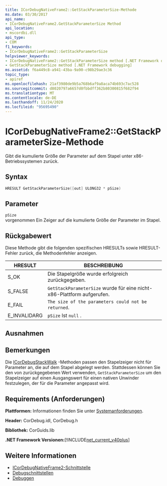 ```yaml
---
title: ICorDebugNativeFrame2::GetStackParameterSize-Methode
ms.date: 03/30/2017
api_name:
- ICorDebugNativeFrame2.GetStackParameterSize Method
api_location:
- mscordbi.dll
api_type:
- COM
f1_keywords:
- ICorDebugNativeFrame2::GetStackParameterSize
helpviewer_keywords:
- ICorDebugNativeFrame2::GetStackParameterSize method [.NET Framework debugging]
- GetStackParameterSize method [.NET Framework debugging]
ms.assetid: f6a449c8-a941-43ba-9a90-c98b29ae3c36
topic_type:
- apiref
ms.openlocfilehash: 21af3980de9b5a768b6af9a8aca74b693c7ac528
ms.sourcegitcommit: d8020797a6657d0fbbdff362b80300815f682f94
ms.translationtype: MT
ms.contentlocale: de-DE
ms.lasthandoff: 11/24/2020
ms.locfileid: "95695490"
---
```

# <a name="icordebugnativeframe2getstackparametersize-method"></a>ICorDebugNativeFrame2::GetStackParameterSize-Methode

Gibt die kumulierte Größe der Parameter auf dem Stapel unter x86-Betriebssystemen zurück.  
  
## <a name="syntax"></a>Syntax  
  
```cpp  
HRESULT GetStackParameterSize([out] ULONG32 * pSize)  
```  
  
## <a name="parameters"></a>Parameter  

 `pSize`  
 vorgenommen Ein Zeiger auf die kumulierte Größe der Parameter im Stapel.  
  
## <a name="return-value"></a>Rückgabewert  

 Diese Methode gibt die folgenden spezifischen HRESULTs sowie HRESULT-Fehler zurück, die Methodenfehler anzeigen.  
  
|HRESULT|BESCHREIBUNG|  
|-------------|-----------------|  
|S_OK|Die Stapelgröße wurde erfolgreich zurückgegeben.|  
|S_FALSE|`GetStackParameterSize` wurde für eine nicht-x86-Plattform aufgerufen.|  
|E_FAIL|`The size of the parameters could not be returned`.|  
|E_INVALIDARG|`pSize` Ist `null` .|  
  
## <a name="exceptions"></a>Ausnahmen  
  
## <a name="remarks"></a>Bemerkungen  

 Die [ICorDebugStackWalk](icordebugstackwalk-interface.md) -Methoden passen den Stapelzeiger nicht für Parameter an, die auf dem Stapel abgelegt werden. Stattdessen können Sie den von zurückgegebenen Wert verwenden, `GetStackParameterSize` um den Stapelzeiger auf einen Ausgangswert für einen nativen Unwinder festzulegen, der für die Parameter angepasst wird.  
  
## <a name="requirements"></a>Requirements (Anforderungen)  

 **Plattformen:** Informationen finden Sie unter [Systemanforderungen](../../get-started/system-requirements.md).  
  
 **Header:** CorDebug.idl, CorDebug.h  
  
 **Bibliothek:** CorGuids.lib  
  
 **.NET Framework Versionen:**[!INCLUDE[net_current_v40plus](../../../../includes/net-current-v40plus-md.md)]  
  
## <a name="see-also"></a>Weitere Informationen

- [ICorDebugNativeFrame2-Schnittstelle](icordebugnativeframe2-interface.md)
- [Debugschnittstellen](debugging-interfaces.md)
- [Debuggen](index.md)
